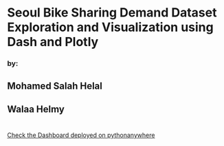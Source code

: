 # Seoul Bike Sharing Demand Dataset Exploration and Visualization using Dash and Plotly
### by:
## Mohamed Salah Helal
## Walaa Helmy
# 

[Check the Dashboard deployed on pythonanywhere](https://msalah987.pythonanywhere.com/)

